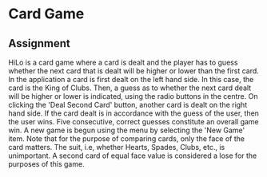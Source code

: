 # Card Game #
## Assignment ##
HiLo is a card game where a card is dealt and the player has to guess whether the next card that is dealt will be higher or lower than the first card. In the application a card is first dealt on the left hand side. In this case, the card is the King of Clubs. Then, a guess as to whether the next card dealt will be higher or lower is indicated, using the radio buttons in the centre. On clicking the 'Deal Second Card' button, another card is dealt on the right hand side. If the card dealt is in accordance with the guess of the user, then the user wins. Five consecutive, correct guesses constitute an overall game win. A new game is begun using the menu by selecting the 'New Game' item. Note that for the purpose of comparing cards, only the face of the card matters. The suit, i.e, whether Hearts, Spades, Clubs, etc., is unimportant. A
second card of equal face value is considered a lose for the purposes of this game.

